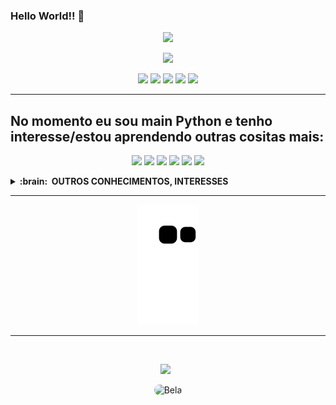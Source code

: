 ### Hello World!! 👋

<p align="center">
<a href="https://github.com/IsabelaCardeal/readme-typing-svg"><img src="https://readme-typing-svg.herokuapp.com?font=Bangers&size=35&duration=6000&color=8040C3&background=FFFFFF00&center=true&vCenter=true&width=600&height=60&lines=Ol%C3%A1%2C+meu+nome+%C3%A9+Isabela;sou+formada+em+Educa%C3%A7%C3%A3o+F%C3%ADsica%2C;mas+amo+o+mundo+virtual%2C;sou+pirada+em+games%2C+tecnologia+e+inova%C3%A7%C3%A3o!!)](https://git.io/typing-svg"></a>
</p>

<p align="center">
<a href="https://github.com/IsabelaCardeal">
<img height="180em" src="https://github-readme-stats.vercel.app/api?username=IsabelaCardeal&show_icons=true&theme=radical&include_all_commits=true&count_private=true"/>
</p>

<div>
<p align="center">
<a href="https://www.linkedin.com/in/isabela-cardeal-de-souza-61358b1b4/" target="_blank"><img src="https://img.shields.io/badge/-LinkedIn-%230077B5?style=for-the-badge&logo=linkedin&logoColor=white" target="_blank"></a> 
<a href="mailto:belinhasouzafjb@gmail.com"><img src="https://img.shields.io/badge/-Gmail-%23333?style=for-the-badge&logo=gmail&logoColor=white" target="_blank"></a>
<a href="https://www.youtube.com/channel/UC74J8pWbJ4eS6_-P-VQC4gQ" target="_blank"><img src="https://img.shields.io/badge/YouTube-FF0000?style=for-the-badge&logo=youtube&logoColor=white" target="_blank"></a>
<a href="https://www.facebook.com/isabela.cardeal.3" target="_blank"><img src="https://img.shields.io/badge/Facebook-1877F2?style=for-the-badge&logo=facebook&logoColor=white" target="_blank"></a>
<a href="https://www.instagram.com/isabelacardeal/" target="_blank"><img src="https://img.shields.io/badge/-Instagram-%23E4405F?style=for-the-badge&logo=instagram&logoColor=white" target="_blank"></a>
<div>
 
    
<hr/>

## No momento eu sou main Python e tenho interesse/estou aprendendo outras cositas mais:
<p align="center"> 
<img src="https://www.vectorlogo.zone/logos/python/python-icon.svg">
<img src="https://www.vectorlogo.zone/logos/w3_html5/w3_html5-icon.svg">
<img src="https://www.vectorlogo.zone/logos/microsoft_azure/microsoft_azure-icon.svg">
<img src="https://www.vectorlogo.zone/logos/microsoft/microsoft-icon.svg">
<img src="https://www.vectorlogo.zone/logos/mysql/mysql-icon.svg">
<img src="https://www.vectorlogo.zone/logos/mongodb/mongodb-icon.svg">
<p/>

<p>

<details>
<summary><b>:brain: &nbsp;OUTROS CONHECIMENTOS, INTERESSES</b></summary>
<br/>
<img src="https://img.shields.io/badge/Counter_Strike-000000?style=for-the-badge&logo=counter-strike&logoColor=white">
<img src="https://img.shields.io/badge/PlayStation-003791?style=for-the-badge&logo=playstation&logoColor=white">
<img src="https://img.shields.io/badge/Steam-000000?style=for-the-badge&logo=steam&logoColor=white">
<img src="https://img.shields.io/badge/Riot_Games-D32936?style=for-the-badge&logo=riot-games&logoColor=white">
<img src="https://img.shields.io/badge/Binance-FCD535?style=for-the-badge&logo=binance&logoColor=white">
<img src="https://img.shields.io/badge/Ethereum-3C3C3D?style=for-the-badge&logo=Ethereum&logoColor=white">
<img src="https://img.shields.io/badge/PyCharm-000000.svg?&style=for-the-badge&logo=PyCharm&logoColor=white">
<img src="https://img.shields.io/badge/freecodecamp-27273D?style=for-the-badge&logo=freecodecamp&logoColor=white">
<img src="https://img.shields.io/badge/Udemy-EC5252?style=for-the-badge&logo=Udemy&logoColor=white">
<img src="https://img.shields.io/badge/Brave-FF1B2D?style=for-the-badge&logo=Brave&logoColor=white">
</details>
 
 <p></p>
<hr/>
<p align="center">
<img src="https://github.com/IsabelaCardeal/IsabelaCardeal/blob/output/github-contribution-grid-snake.svg">
<p/>
 
<hr/>
 

<br/>
<p align="center">
<img src="https://user-images.githubusercontent.com/102563782/170644840-7d4ff0fd-d4d7-4e21-a7f5-4714eac8060c.svg">&nbsp;&nbsp;
<p/>
 
<p align="center">
<img alt="Bela" height="200" style="border-radius:50px;" src="https://user-images.githubusercontent.com/102563782/170606682-eacb5d9d-48da-4e7d-902c-5fe34c92b788.gif"> 
<p/>


 
